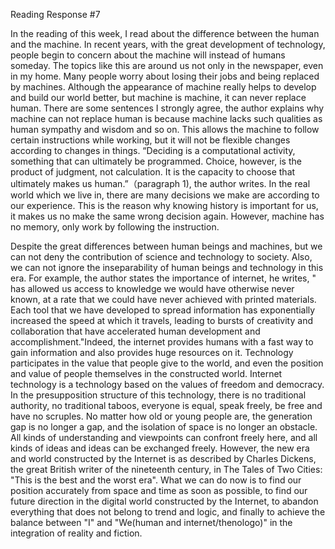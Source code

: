 Reading Response #7

In the reading of this week, I read about the difference between the human and the machine. In recent years, with the great development of technology, people begin to concern about the machine will instead of humans someday. The topics like this are around us not only in the newspaper, even in my home. Many people worry about losing their jobs and being replaced by machines. Although the appearance of machine really helps to develop and build our world better, but machine is machine, it can never replace human. There are some sentences I strongly agree, the author explains why machine can not replace human is because machine lacks such qualities as human sympathy and wisdom and so on. This allows the machine to follow certain instructions while working, but it will not be flexible changes according to changes in things. “Deciding is a computational activity, something that can ultimately be programmed. Choice, however, is the product of judgment, not calculation. It is the capacity to choose that ultimately makes us human.”（paragraph 1), the author writes. In the real world which we live in, there are many decisions we make are according to our experience. This is the reason why knowing history is important for us, it makes us no make the same wrong decision again. However, machine has no memory, only work by following the instruction.

Despite the great differences between human beings and machines, but we can not deny the contribution of science and technology to society. Also, we can not ignore the inseparability of human beings and technology in this era. For example, the author states the importance of internet, he writes, " has allowed us access to knowledge we would have otherwise never known, at a rate that we could have never achieved with printed materials. Each tool that we have developed to spread information has exponentially increased the speed at which it travels, leading to bursts of creativity and collaboration that have accelerated human development and accomplishment."Indeed, the internet provides humans with a fast way to gain information and also provides huge resources on it. Technology participates in the value that people give to the world, and even the position and value of people themselves in the constructed world. Internet technology is a technology based on the values of freedom and democracy. In the presupposition structure of this technology, there is no traditional authority, no traditional taboos, everyone is equal, speak freely, be free and have no scruples. No matter how old or young people are, the generation gap is no longer a gap, and the isolation of space is no longer an obstacle. All kinds of understanding and viewpoints can confront freely here, and all kinds of ideas and ideas can be exchanged freely. However, the new era and world constructed by the Internet is as described by Charles Dickens, the great British writer of the nineteenth century, in The Tales of Two Cities: "This is the best and the worst era". What we can do now is to find our position accurately from space and time as soon as possible, to find our future direction in the digital world constructed by the Internet, to abandon everything that does not belong to trend and logic, and finally to achieve the balance between "I" and "We(human and internet/thenologo)" in the integration of reality and fiction.
